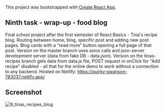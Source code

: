 This project was bootstrapped with [Create React App](https://github.com/facebook/create-react-app).

## Ninth task - wrap-up - food blog

Final school project after the first semester of React Basics - Tina's recipe blog.
Routing between home, blog, specific post and adding new post pages. Blog cards with a "read more" button opening a full page of that post.
Version on the master branch uses axios calls and json-server development server (data from fake DB - data.json). Version on the tinas-recipes branch gets data from data.js file, POST request in onClick for "Add recipe" disabled - all that for the online demo to work without a connection to any backend.
Hosted on Netlify: https://quirky-swanson-783037.netlify.app/

## Screenshot

![9_tinas_recipes_blog](./public/9-screenshot.png?raw=true)